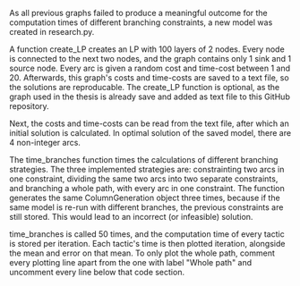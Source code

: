 As all previous graphs failed to produce a meaningful outcome for the computation times
of different branching constraints, a new model was created in research.py.

A function create_LP creates an LP with 100 layers of 2 nodes. Every node is connected to
the next two nodes, and the graph contains only 1 sink and 1 source node. Every arc is 
given a random cost and time-cost between 1 and 20. Afterwards, this graph's costs and 
time-costs are saved to a text file, so the solutions are reproducable. The create_LP 
function is optional, as the graph used in the thesis is already save and added as
text file to this GitHub repository.

Next, the costs and time-costs can be read from the text file, after which an initial 
solution is calculated. In optimal solution of the saved model, there are 4 non-integer 
arcs. 

The time_branches function times the calculations of different branching strategies. The
three implemented strategies are: constrainting two arcs in one constraint, dividing
the same two arcs into two separate constraints, and branching a whole path, with every
arc in one constraint. The function generates the same ColumnGeneration object three 
times, because if the same model is re-run with different branches, the previous
constraints are still stored. This would lead to an incorrect (or infeasible) solution.

time_branches is called 50 times, and the computation time of every tactic is stored
per iteration. Each tactic's time is then plotted iteration, alongside the mean and 
error on that mean. To only plot the whole path, comment every plotting line apart from the
one with label "Whole path" and uncomment every line below that code section.
